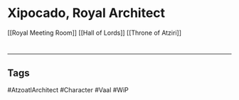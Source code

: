 # Xipocado, Royal Architect
[[Royal Meeting Room]]
[[Hall of Lords]]
[[Throne of Atziri]]

#
---
## Tags
#AtzoatlArchitect
#Character
#Vaal
#WiP 